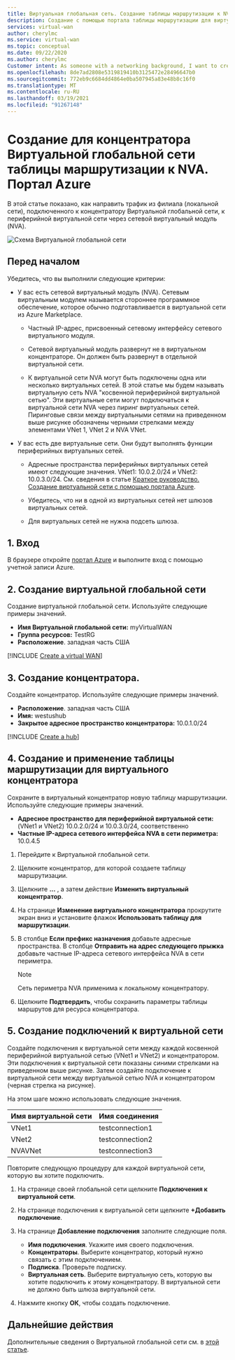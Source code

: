 ```yaml
---
title: Виртуальная глобальная сеть. Создание таблицы маршрутизации к NVA для виртуального концентратора Портал Azure
description: Создание с помощью портала таблицы маршрутизации для виртуального концентратора Виртуальной глобальной сети для маршрутизации трафика к сетевому виртуальному модулю.
services: virtual-wan
author: cherylmc
ms.service: virtual-wan
ms.topic: conceptual
ms.date: 09/22/2020
ms.author: cherylmc
Customer intent: As someone with a networking background, I want to create a route table using the portal.
ms.openlocfilehash: 8de7ad2808e5319819410b3125472e28496647b0
ms.sourcegitcommit: 772eb9c6684dd4864e0ba507945a83e48b8c16f0
ms.translationtype: MT
ms.contentlocale: ru-RU
ms.lasthandoff: 03/19/2021
ms.locfileid: "91267148"
---
```

# <a name="create-a-virtual-wan-hub-route-table-for-nvas-azure-portal"></a>Создание для концентратора Виртуальной глобальной сети таблицы маршрутизации к NVA. Портал Azure

В этой статье показано, как направить трафик из филиала (локальной сети), подключенного к концентратору Виртуальной глобальной сети, к периферийной виртуальной сети через сетевой виртуальный модуль (NVA).

![Схема Виртуальной глобальной сети](./media/virtual-wan-route-table-nva/vwanroute.png)

## <a name="before-you-begin"></a>Перед началом

Убедитесь, что вы выполнили следующие критерии:

*  У вас есть сетевой виртуальный модуль (NVA). Сетевым виртуальным модулем называется стороннее программное обеспечение, которое обычно подготавливается в виртуальной сети из Azure Marketplace.

    * Частный IP-адрес, присвоенный сетевому интерфейсу сетевого виртуального модуля.

    * Сетевой виртуальный модуль развернут не в виртуальном концентраторе. Он должен быть развернут в отдельной виртуальной сети.

    *  К виртуальной сети NVA могут быть подключены одна или несколько виртуальных сетей. В этой статье мы будем называть виртуальную сеть NVA "косвенной периферийной виртуальной сетью". Эти виртуальные сети могут подключаться к виртуальной сети NVA через пиринг виртуальных сетей. Пиринговые связи между виртуальными сетями на приведенном выше рисунке обозначены черными стрелками между элементами VNet 1, VNet 2 и NVA VNet.
*  У вас есть две виртуальные сети. Они будут выполнять функции периферийных виртуальных сетей.

    * Адресные пространства периферийных виртуальных сетей имеют следующие значения. VNet1: 10.0.2.0/24 и VNet2: 10.0.3.0/24. См. сведения в статье [Краткое руководство. Создание виртуальной сети с помощью портала Azure](../virtual-network/quick-create-portal.md).

    * Убедитесь, что ни в одной из виртуальных сетей нет шлюзов виртуальных сетей.

    * Для виртуальных сетей не нужна подсеть шлюза.

## <a name="1-sign-in"></a><a name="signin"></a>1. Вход

В браузере откройте [портал Azure](https://portal.azure.com) и выполните вход с помощью учетной записи Azure.

## <a name="2-create-a-virtual-wan"></a><a name="vwan"></a>2. Создание виртуальной глобальной сети

Создание виртуальной глобальной сети. Используйте следующие примеры значений.

* **Имя Виртуальной глобальной сети:** myVirtualWAN
* **Группа ресурсов:** TestRG
* **Расположение**. западная часть США

[!INCLUDE [Create a virtual WAN](../../includes/virtual-wan-tutorial-vwan-include.md)]

## <a name="3-create-a-hub"></a><a name="hub"></a>3. Создание концентратора.

Создайте концентратор. Используйте следующие примеры значений.

* **Расположение**. западная часть США
* **Имя:** westushub
* **Закрытое адресное пространство концентратора:** 10.0.1.0/24

[!INCLUDE [Create a hub](../../includes/virtual-wan-tutorial-hub-include.md)]

## <a name="4-create-and-apply-a-hub-route-table"></a><a name="route"></a>4. Создание и применение таблицы маршрутизации для виртуального концентратора

Сохраните в виртуальный концентратор новую таблицу маршрутизации. Используйте следующие примеры значений.

* **Адресное пространство для периферийной виртуальной сети:** (VNet1 и VNet2) 10.0.2.0/24 и 10.0.3.0/24, соответственно
* **Частные IP-адреса сетевого интерфейса NVA в сети периметра:** 10.0.4.5

1. Перейдите к Виртуальной глобальной сети.
2. Щелкните концентратор, для которой создаете таблицу маршрутизации.
3. Щелкните **...** , а затем действие **Изменить виртуальный концентратор**.
4. На странице **Изменение виртуального концентратора** прокрутите экран вниз и установите флажок **Использовать таблицу для маршрутизации**.
5. В столбце **Если префикс назначения** добавьте адресные пространства. В столбце **Отправить на адрес следующего прыжка** добавьте частные IP-адреса сетевого интерфейса NVA в сети периметра.

   > [!NOTE]
   > Сеть периметра NVA применима к локальному концентратору.
   
6. Щелкните **Подтвердить**, чтобы сохранить параметры таблицы маршрутов для ресурса концентратора.

## <a name="5-create-the-vnet-connections"></a><a name="connections"></a>5. Создание подключений к виртуальной сети

Создайте подключения к виртуальной сети между каждой косвенной периферийной виртуальной сетью (VNet1 и VNet2) и концентратором. Эти подключения к виртуальной сети показаны синими стрелками на приведенном выше рисунке. Затем создайте подключение к виртуальной сети между виртуальной сетью NVA и концентратором (черная стрелка на рисунке).

 На этом шаге можно использовать следующие значения.

| Имя виртуальной сети| Имя соединения|
| --- | --- |
| VNet1 | testconnection1 |
| VNet2 | testconnection2 |
| NVAVNet | testconnection3 |

Повторите следующую процедуру для каждой виртуальной сети, которую вы хотите подключить.

1. На странице своей глобальной сети щелкните **Подключения к виртуальной сети**.
2. На странице подключения к виртуальной сети щелкните **+Добавить подключение**.
3. На странице **Добавление подключения** заполните следующие поля.

    * **Имя подключения**. Укажите имя своего подключения.
    * **Концентраторы**. Выберите концентратор, который нужно связать с этим подключением.
    * **Подписка**. Проверьте подписку.
    * **Виртуальная сеть**. Выберите виртуальную сеть, которую вы хотите подключить к этому концентратору. В виртуальной сети не должно быть шлюза виртуальной сети.
4. Нажмите кнопку **ОК**, чтобы создать подключение.

## <a name="next-steps"></a>Дальнейшие действия

Дополнительные сведения о Виртуальной глобальной сети см. в [этой статье](virtual-wan-about.md).

